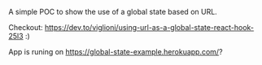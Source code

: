 A simple POC to show the use of a global state based on URL.

Checkout: https://dev.to/viglioni/using-url-as-a-global-state-react-hook-25l3 :)

App is runing on https://global-state-example.herokuapp.com/?
